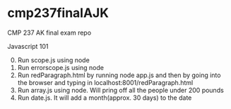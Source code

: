 # cmp237finalAJK
CMP 237 AK final exam repo

Javascript 101

0. Run scope.js using node
1. Run errorscope.js using node
2. Run redParagraph.html by running node app.js and then by going into the browser and typing in localhost:8001/redParagraph.html
4. Run array.js using node. Will pring off all the people under 200 pounds
5. Run date.js. It will add a month(approx. 30 days) to the date
